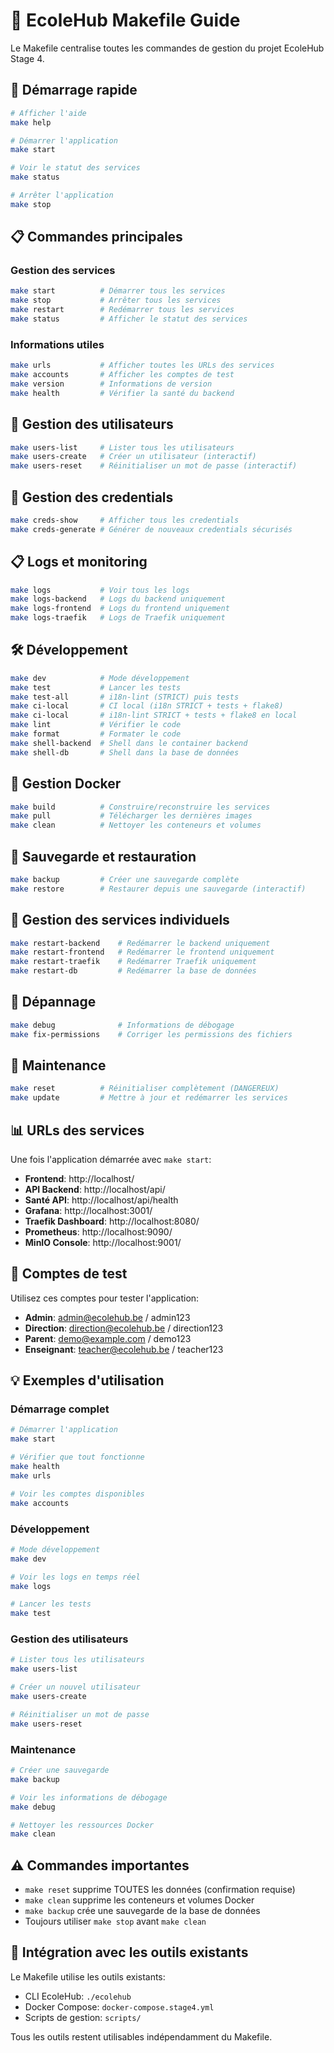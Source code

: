 # 🏫 EcoleHub Makefile Guide

Le Makefile centralise toutes les commandes de gestion du projet EcoleHub Stage 4.

## 🚀 Démarrage rapide

```bash
# Afficher l'aide
make help

# Démarrer l'application
make start

# Voir le statut des services
make status

# Arrêter l'application
make stop
```

## 📋 Commandes principales

### Gestion des services
```bash
make start          # Démarrer tous les services
make stop           # Arrêter tous les services  
make restart        # Redémarrer tous les services
make status         # Afficher le statut des services
```

### Informations utiles
```bash
make urls           # Afficher toutes les URLs des services
make accounts       # Afficher les comptes de test
make version        # Informations de version
make health         # Vérifier la santé du backend
```

## 👥 Gestion des utilisateurs

```bash
make users-list     # Lister tous les utilisateurs
make users-create   # Créer un utilisateur (interactif)
make users-reset    # Réinitialiser un mot de passe (interactif)
```

## 🔐 Gestion des credentials

```bash
make creds-show     # Afficher tous les credentials
make creds-generate # Générer de nouveaux credentials sécurisés
```

## 📋 Logs et monitoring

```bash
make logs           # Voir tous les logs
make logs-backend   # Logs du backend uniquement
make logs-frontend  # Logs du frontend uniquement
make logs-traefik   # Logs de Traefik uniquement
```

## 🛠️ Développement

```bash
make dev            # Mode développement
make test           # Lancer les tests
make test-all       # i18n-lint (STRICT) puis tests
make ci-local       # CI local (i18n STRICT + tests + flake8)
make ci-local       # i18n-lint STRICT + tests + flake8 en local
make lint           # Vérifier le code
make format         # Formater le code
make shell-backend  # Shell dans le container backend
make shell-db       # Shell dans la base de données
```

## 🐳 Gestion Docker

```bash
make build          # Construire/reconstruire les services
make pull           # Télécharger les dernières images
make clean          # Nettoyer les conteneurs et volumes
```

## 💾 Sauvegarde et restauration

```bash
make backup         # Créer une sauvegarde complète
make restore        # Restaurer depuis une sauvegarde (interactif)
```

## 🔧 Gestion des services individuels

```bash
make restart-backend    # Redémarrer le backend uniquement
make restart-frontend   # Redémarrer le frontend uniquement
make restart-traefik    # Redémarrer Traefik uniquement
make restart-db         # Redémarrer la base de données
```

## 🐛 Dépannage

```bash
make debug              # Informations de débogage
make fix-permissions    # Corriger les permissions des fichiers
```

## 🧹 Maintenance

```bash
make reset          # Réinitialiser complètement (DANGEREUX)
make update         # Mettre à jour et redémarrer les services
```

## 📊 URLs des services

Une fois l'application démarrée avec `make start`:

- **Frontend**: http://localhost/
- **API Backend**: http://localhost/api/
- **Santé API**: http://localhost/api/health
- **Grafana**: http://localhost:3001/
- **Traefik Dashboard**: http://localhost:8080/
- **Prometheus**: http://localhost:9090/
- **MinIO Console**: http://localhost:9001/

## 👤 Comptes de test

Utilisez ces comptes pour tester l'application:

- **Admin**: admin@ecolehub.be / admin123
- **Direction**: direction@ecolehub.be / direction123
- **Parent**: demo@example.com / demo123
- **Enseignant**: teacher@ecolehub.be / teacher123

## 💡 Exemples d'utilisation

### Démarrage complet
```bash
# Démarrer l'application
make start

# Vérifier que tout fonctionne
make health
make urls

# Voir les comptes disponibles
make accounts
```

### Développement
```bash
# Mode développement
make dev

# Voir les logs en temps réel
make logs

# Lancer les tests
make test
```

### Gestion des utilisateurs
```bash
# Lister tous les utilisateurs
make users-list

# Créer un nouvel utilisateur
make users-create

# Réinitialiser un mot de passe
make users-reset
```

### Maintenance
```bash
# Créer une sauvegarde
make backup

# Voir les informations de débogage
make debug

# Nettoyer les ressources Docker
make clean
```

## ⚠️ Commandes importantes

- `make reset` supprime TOUTES les données (confirmation requise)
- `make clean` supprime les conteneurs et volumes Docker
- `make backup` crée une sauvegarde de la base de données
- Toujours utiliser `make stop` avant `make clean`

## 📖 Intégration avec les outils existants

Le Makefile utilise les outils existants:
- CLI EcoleHub: `./ecolehub`
- Docker Compose: `docker-compose.stage4.yml`
- Scripts de gestion: `scripts/`

Tous les outils restent utilisables indépendamment du Makefile.
